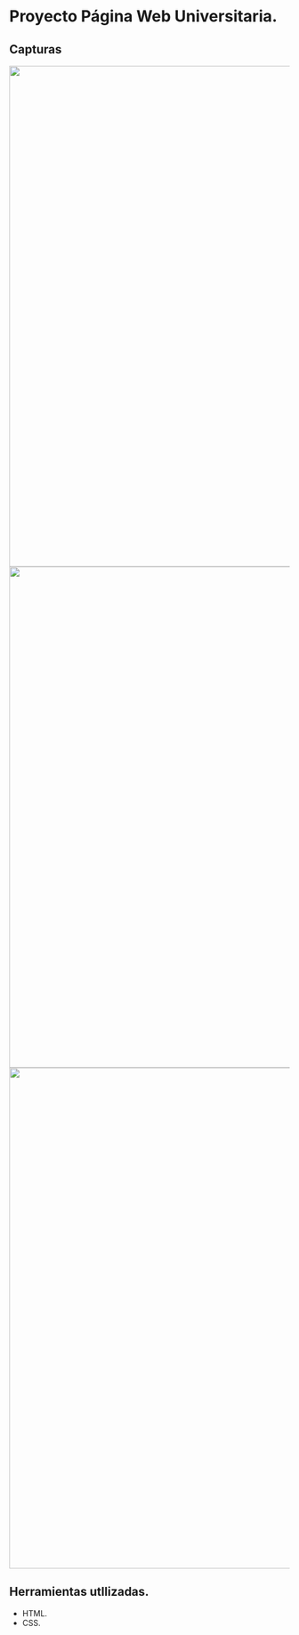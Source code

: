 # Proyecto Página Web Universitaria.

## Capturas

<img src="" width=900 />
<img src="" width=900 />
<img src="" width=900 />


## Herramientas utllizadas.

- HTML.
- CSS.
